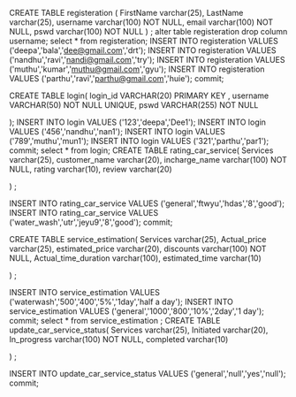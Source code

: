 CREATE TABLE registeration (
  FirstName varchar(25),
  LastName varchar(25),
  username varchar(100) NOT NULL,
  email varchar(100) NOT NULL,
  pswd varchar(100) NOT NULL
) ;
alter table registeration drop column username;
select * from registeration;
INSERT INTO registeration VALUES ('deepa','bala','dee@gmail.com','drt');
INSERT INTO registeration VALUES ('nandhu','ravi','nandi@gmail.com','try');
INSERT INTO registeration VALUES ('muthu','kumar','muthu@gmail.com','gyu');
INSERT INTO registeration VALUES ('parthu','ravi','parthu@gmail.com','huie');
commit;

CREATE TABLE login(
    login_id VARCHAR(20) PRIMARY KEY ,
    username VARCHAR(50) NOT NULL UNIQUE,
    pswd VARCHAR(255) NOT NULL

);
INSERT INTO login VALUES ('123','deepa','Dee1');
INSERT INTO login VALUES ('456','nandhu','nan1');
INSERT INTO login VALUES ('789','muthu','mun1');
INSERT INTO login VALUES ('321','parthu','par1');
commit;
select * from login;
CREATE TABLE rating_car_service(
  Services varchar(25),
  customer_name varchar(20),
  incharge_name varchar(100) NOT NULL,
   rating varchar(10),
   review varchar(20)
  
) ;

INSERT INTO  rating_car_service VALUES ('general','ftwyu','hdas','8','good');
INSERT INTO  rating_car_service VALUES ('water_wash','utr','jeyu9','8','good');
commit;

CREATE TABLE service_estimation(
  Services varchar(25),
  Actual_price varchar(25),
  estimated_price varchar(20),
  discounts varchar(100) NOT NULL,
  Actual_time_duration varchar(100),
  estimated_time varchar(10)
  
) ;

INSERT INTO  service_estimation  VALUES ('waterwash','500','400','5%','1day','half a day');
INSERT INTO  service_estimation  VALUES ('general','1000','800','10%','2day','1 day');
commit;
select * from  service_estimation ;
CREATE TABLE update_car_service_status(
  Services varchar(25),
  Initiated varchar(20),
  In_progress varchar(100) NOT NULL,
   completed varchar(10)
  
) ;

INSERT INTO  update_car_service_status VALUES ('general','null','yes','null');
commit;
